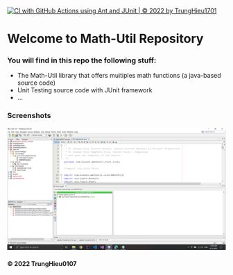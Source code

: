 [![CI with GitHub Actions using Ant and JUnit | © 2022 by TrungHieu1701](https://github.com/TrungHieu0107/math-utilV2/actions/workflows/ci-with-junit.yml/badge.svg)](https://github.com/TrungHieu0107/math-utilV2/actions/workflows/ci-with-junit.yml)

# Welcome to Math-Util Repository

### You will find in this repo the following stuff:

- The Math-Util library that offers muitiples math functions (a java-based source code)
- Unit Testing source code with JUnit framework
- ...

### Screenshots

![DDT & TDD With JUnit](https://github.com/TrungHieu0107/math-utilV2/blob/main/images/DTT_WITH_JUNIT.png)

#### © 2022 TrungHieu0107

